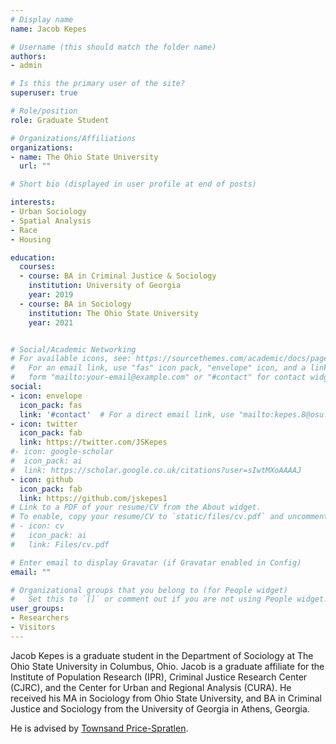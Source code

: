 ```yaml
---
# Display name
name: Jacob Kepes

# Username (this should match the folder name)
authors:
- admin

# Is this the primary user of the site?
superuser: true

# Role/position
role: Graduate Student

# Organizations/Affiliations
organizations:
- name: The Ohio State University
  url: ""

# Short bio (displayed in user profile at end of posts)

interests:
- Urban Sociology
- Spatial Analysis
- Race
- Housing

education:
  courses:
  - course: BA in Criminal Justice & Sociology
    institution: University of Georgia
    year: 2019
  - course: BA in Sociology
    institution: The Ohio State University
    year: 2021


# Social/Academic Networking
# For available icons, see: https://sourcethemes.com/academic/docs/page-builder/#icons
#   For an email link, use "fas" icon pack, "envelope" icon, and a link in the
#   form "mailto:your-email@example.com" or "#contact" for contact widget.
social:
- icon: envelope
  icon_pack: fas
  link: '#contact'  # For a direct email link, use "mailto:kepes.8@osu.edu".
- icon: twitter
  icon_pack: fab
  link: https://twitter.com/JSKepes
#- icon: google-scholar
#  icon_pack: ai
#  link: https://scholar.google.co.uk/citations?user=sIwtMXoAAAAJ
- icon: github
  icon_pack: fab
  link: https://github.com/jskepes1
# Link to a PDF of your resume/CV from the About widget.
# To enable, copy your resume/CV to `static/files/cv.pdf` and uncomment the lines below.
# - icon: cv
#   icon_pack: ai
#   link: Files/cv.pdf

# Enter email to display Gravatar (if Gravatar enabled in Config)
email: ""

# Organizational groups that you belong to (for People widget)
#   Set this to `[]` or comment out if you are not using People widget.
user_groups:
- Researchers
- Visitors
---
```


Jacob Kepes is a graduate student in the Department of Sociology at The Ohio State University in Columbus, Ohio. Jacob is a graduate affiliate for the Institute of Population Research (IPR), Criminal Justice Research Center (CJRC), and the Center for Urban and Regional Analysis (CURA). He received his MA in Sociology from Ohio State University, and BA in Criminal Justice and Sociology from the University of Georgia in Athens, Georgia.

He is advised by [Townsand Price-Spratlen](https://sociology.osu.edu/people/price-spratlen.1). 